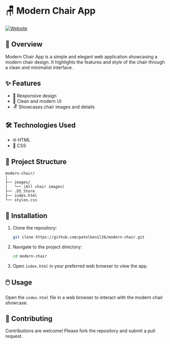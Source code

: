 # 🪑 Modern Chair App

[![Website](https://img.shields.io/website-up-down-green-red/http/shields.io.svg)](https://modern-chair-pearl.vercel.app)

## 📖 Overview

Modern Chair App is a simple and elegant web application showcasing a modern chair design. It highlights the features and style of the chair through a clean and minimalist interface.

## ✨ Features

- 📱 Responsive design
- 🧼 Clean and modern UI
- 🪑 Showcases chair images and details

## 🛠️ Technologies Used

- 🌐 HTML
- 🎨 CSS

## 📁 Project Structure

```plaintext
modern-chair/
│
├── images/
│   └── (All chair images)
├── .DS_Store
├── index.html
└── styles.css
```

## 🚀 Installation

1. Clone the repository:
   ```sh
   git clone https://github.com/patelkenil26/modern-chair.git
   ```
2. Navigate to the project directory:
   ```sh
   cd modern-chair
   ```
3. Open `index.html` in your preferred web browser to view the app.

## 🖱️ Usage

Open the `index.html` file in a web browser to interact with the modern chair showcase.

## 🤝 Contributing

Contributions are welcome! Please fork the repository and submit a pull request.
